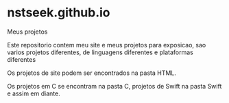 # nstseek.github.io
Meus projetos

Este repositorio contem meu site e meus projetos para exposicao, sao varios projetos diferentes, de linguagens diferentes e plataformas diferentes

Os projetos de site podem ser encontrados na pasta HTML.

Os projetos em C se encontram na pasta C, projetos de Swift na pasta Swift e assim em diante.
